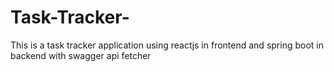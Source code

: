 # Task-Tracker-
This is a task tracker application using reactjs in frontend and spring boot in backend with swagger api fetcher
